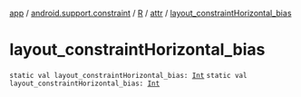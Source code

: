 [app](../../../index.md) / [android.support.constraint](../../index.md) / [R](../index.md) / [attr](index.md) / [layout_constraintHorizontal_bias](.)

# layout_constraintHorizontal_bias

`static val layout_constraintHorizontal_bias: `[`Int`](https://kotlinlang.org/api/latest/jvm/stdlib/kotlin/-int/index.html)
`static val layout_constraintHorizontal_bias: `[`Int`](https://kotlinlang.org/api/latest/jvm/stdlib/kotlin/-int/index.html)